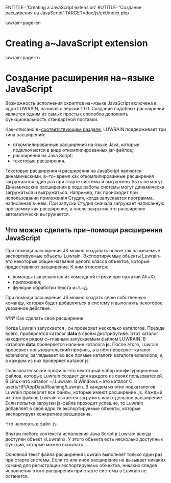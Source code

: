 
ENTITLE='Creating a JavaScript extension'
RUTITLE='Создание расширения на JavaScript'
TARGET=doc/js/ext/index.php

luwrain-page-en

# Creating a~JavaScript extension

luwrain-page-ru

# Создание расширения на~языке JavaScript

Возможность исполнения скриптов на~языке JavaScript включена в ядро LUWRAIN, начиная с версии 1.1.0.
Создание подобных расширений является одним из самых простых способов дополнить функциональность стандартной поставки.

Как~описано в~[соответствующем разделе](local:/doc/user/manual/ext/),
LUWRAIN поддерживает три типа расширений:

* откомпилированные расширения на языке Java, которые подключаются в виде откомпилированных jar-файлов;
* расширения на Java Script;
* текстовые расширения.

Текстовые расширения и расширения на JavaScript являются динамическими, 
в~то~время как откомпилированные расширения загружаются один раз при старте системы и выгружены быть не могут.
Динамические расширения в ходе работы системы могут динамически загружаться и выгружаться.
Например, так происходит при использовании приложения Студия,
когда запускается программа, написанная в~нём.
При запуски Студия сначала загружает написанную программу как расширение,
а после закрытия это расширение автоматически выгружается.

## Что можно сделать при~помощи расширения JavaScript

При помощи расширения JS можно создавать новые так называемые экспортируемые объекты Luwrain.
Экспортируемые объекты Luwrain- это некоторые общие названия целого класса объектов, которые предоставляют расширение.
К ним относятся:

* команды (запускаются из командной строки при нажатии Alt+X).
* приложения;
* функции обработки текста и~т.~д.

При помощи расширения JS можно создать свою собственную команду, которая будет добавляться в систему и выполнять некоторое указанное действие.

№№ Как сделать своё расширение

Когда Luwrain запускается
, он проверяет несколько каталогов.
Прежде всего,  проверяется каталог __data__ в своём дистрибутиве.
Этот каталог находится рядом с~главным запускаемым файлом LUWRAIN.
В каталоге __data__ проверяется наличие каталога __js__.
После этого, Luwrain проверяет пользовательский профиль, а в нём проверяет каталог extensions, заглядывает во все прямые каталоги каталога extensions, и, в каждом из них проверяет каталог js.

Пользовательский профиль-это некоторый набор конфигурационных файлов, которые Luwrain создает для каждого из своих пользователей. В Linux-это каталог ~/.Luwrain. В Windows – это каталог C: users/HP/AppData/Roaming/Luwrain. В каждом из этих подкаталогов Luwrain проверяет все файлы, которые имеют расширение .js. Каждый из этих файлов Luwrain пытается загрузить как отдельное расширение. Если попытка загрузки js-файла проходит успешно, то Luwrain добавляет в своё ядро те экспортируемые объекты, которые экспортирует конкретное расширение.

Что написать в файл .js

Внутри любого контекста исполнения Java Script в Luwrain всегда доступен объект «Luwrain». У этого объекта есть несколько доступных функций, которые можно вызывать….

Основной текст файла расширения Luwrain выполняет только один раз при старте системы. Если то или иное расширение не вызывает никаких команд для регистрации экспортируемых объектов, никаких следов исполнения этого расширения при старте системы в Luwrain не останется.

